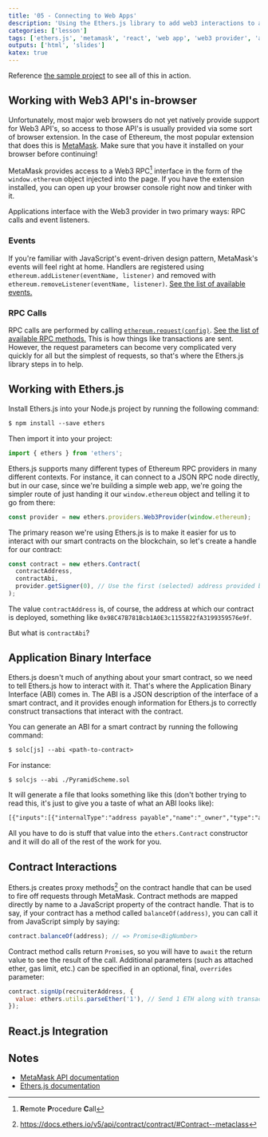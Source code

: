 ```yaml
---
title: '05 - Connecting to Web Apps'
description: 'Using the Ethers.js library to add web3 interactions to a web application'
categories: ['lesson']
tags: ['ethers.js', 'metamask', 'react', 'web app', 'web3 provider', 'abi']
outputs: ['html', 'slides']
katex: true
---
```


Reference [the sample project](https://github.com/bafnetwork/web3ttt/tree/main/examples/05) to see all of this in action.

## Working with Web3 API's in-browser

Unfortunately, most major web browsers do not yet natively provide support for Web3 API's, so access to those API's is usually provided via some sort of browser extension. In the case of Ethereum, the most popular extension that does this is [MetaMask](https://metamask.io/). Make sure that you have it installed on your browser before continuing!

MetaMask provides access to a Web3 RPC[^rpc] interface in the form of the `window.ethereum` object injected into the page. If you have the extension installed, you can open up your browser console right now and tinker with it.

[^rpc]: **R**emote **P**rocedure **C**all

Applications interface with the Web3 provider in two primary ways: RPC calls and event listeners.

### Events

If you're familiar with JavaScript's event-driven design pattern, MetaMask's events will feel right at home. Handlers are registered using `ethereum.addListener(eventName, listener)` and removed with `ethereum.removeListener(eventName, listener)`. [See the list of available events.](https://docs.metamask.io/guide/ethereum-provider.html#events)

### RPC Calls

RPC calls are performed by calling [`ethereum.request(config)`](https://docs.metamask.io/guide/ethereum-provider.html#ethereum-request-args). [See the list of available RPC methods.](https://docs.metamask.io/guide/rpc-api.html) This is how things like transactions are sent. However, the request parameters can become very complicated very quickly for all but the simplest of requests, so that's where the Ethers.js library steps in to help.

## Working with Ethers.js

Install Ethers.js into your Node.js project by running the following command:

```txt
$ npm install --save ethers
```

Then import it into your project:

```js
import { ethers } from 'ethers';
```

Ethers.js supports many different types of Ethereum RPC providers in many different contexts. For instance, it can connect to a JSON RPC node directly, but in our case, since we're building a simple web app, we're going the simpler route of just handing it our `window.ethereum` object and telling it to go from there:

```js
const provider = new ethers.providers.Web3Provider(window.ethereum);
```

The primary reason we're using Ethers.js is to make it easier for us to interact with our smart contracts on the blockchain, so let's create a handle for our contract:

```js
const contract = new ethers.Contract(
  contractAddress,
  contractAbi,
  provider.getSigner(0), // Use the first (selected) address provided by MetaMask
);
```

The value `contractAddress` is, of course, the address at which our contract is deployed, something like `0x98C47B781Bcb1A0E3c1155822fA3199359576e9f`.

But what is `contractAbi`?

## Application Binary Interface

Ethers.js doesn't much of anything about your smart contract, so we need to tell Ethers.js how to interact with it. That's where the Application Binary Interface (ABI) comes in. The ABI is a JSON description of the interface of a smart contract, and it provides enough information for Ethers.js to correctly construct transactions that interact with the contract.

You can generate an ABI for a smart contract by running the following command:

```txt
$ solc[js] --abi <path-to-contract>
```

For instance:

```txt
$ solcjs --abi ./PyramidScheme.sol
```

It will generate a file that looks something like this (don't bother trying to read this, it's just to give you a taste of what an ABI looks like):

```txt
[{"inputs":[{"internalType":"address payable","name":"_owner","type":"address"}],"stateMutability":"nonpayable","type":"constructor"},{"anonymous":false,"inputs":[{"indexed":true,"internalType":"address","name":"to","type":"address"},{"indexed":false,"internalType":"uint256","name":"amount","type":"uint256"}],"name":"CreditReceivedEvent","type":"event"},{"anonymous":false,"inputs":[{"indexed":true,"internalType":"address","name":"from","type":"address"},{"indexed":false,"internalType":"uint256","name":"amount","type":"uint256"}],"name":"CreditWithdrawnEvent","type":"event"},{"anonymous":false,"inputs":[{"indexed":true,"internalType":"address","name":"recruit","type":"address"},{"indexed":true,"internalType":"address","name":"recruiter","type":"address"},{"indexed":false,"internalType":"uint256","name":"initiationFee","type":"uint256"}],"name":"SignUpEvent","type":"event"},{"anonymous":false,"inputs":[{"indexed":true,"internalType":"address","name":"from","type":"address"},{"indexed":true,"internalType":"address","name":"to","type":"address"},{"indexed":false,"internalType":"uint256","name":"value","type":"uint256"}],"name":"TransferEvent","type":"event"},{"inputs":[],"name":"INITIATION_FEE","outputs":[{"internalType":"uint256","name":"","type":"uint256"}],"stateMutability":"view","type":"function"},{"inputs":[{"internalType":"address","name":"wallet","type":"address"}],"name":"balanceOf","outputs":[{"internalType":"uint256","name":"","type":"uint256"}],"stateMutability":"view","type":"function"},{"inputs":[],"name":"buy","outputs":[],"stateMutability":"payable","type":"function"},{"inputs":[{"internalType":"address","name":"wallet","type":"address"}],"name":"creditOf","outputs":[{"internalType":"uint256","name":"","type":"uint256"}],"stateMutability":"view","type":"function"},{"inputs":[],"name":"owner","outputs":[{"internalType":"address payable","name":"","type":"address"}],"stateMutability":"view","type":"function"},{"inputs":[{"internalType":"address","name":"recruiter","type":"address"}],"name":"signUp","outputs":[],"stateMutability":"payable","type":"function"},{"inputs":[],"name":"totalSupply","outputs":[{"internalType":"uint256","name":"","type":"uint256"}],"stateMutability":"view","type":"function"},{"inputs":[{"internalType":"address","name":"to","type":"address"},{"internalType":"uint256","name":"amount","type":"uint256"}],"name":"transfer","outputs":[],"stateMutability":"nonpayable","type":"function"},{"inputs":[{"internalType":"uint256","name":"amount","type":"uint256"}],"name":"withdrawCredit","outputs":[],"stateMutability":"nonpayable","type":"function"}]
```

All you have to do is stuff that value into the `ethers.Contract` constructor and it will do all of the rest of the work for you.

## Contract Interactions

Ethers.js creates proxy methods[^meta-class] on the contract handle that can be used to fire off requests through MetaMask. Contract methods are mapped directly by name to a JavaScript property of the contract handle. That is to say, if your contract has a method called `balanceOf(address)`, you can call it from JavaScript simply by saying:

[^meta-class]: https://docs.ethers.io/v5/api/contract/contract/#Contract--metaclass

```js
contract.balanceOf(address); // => Promise<BigNumber>
```

Contract method calls return `Promise`s, so you will have to `await` the return value to see the result of the call. Additional parameters (such as attached ether, gas limit, etc.) can be specified in an optional, final, `overrides` parameter:

```js
contract.signUp(recruiterAddress, {
  value: ethers.utils.parseEther('1'), // Send 1 ETH along with transaction
});
```

## React.js Integration

## Notes

- [MetaMask API documentation](https://docs.metamask.io/)
- [Ethers.js documentation](https://docs.ethers.io/)
